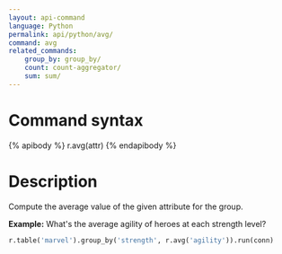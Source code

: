 ```yaml
---
layout: api-command
language: Python
permalink: api/python/avg/
command: avg
related_commands:
    group_by: group_by/
    count: count-aggregator/
    sum: sum/
---
```


# Command syntax #

{% apibody %}
r.avg(attr)
{% endapibody %}

# Description #

Compute the average value of the given attribute for the group.

__Example:__ What's the average agility of heroes at each strength level?

```py
r.table('marvel').group_by('strength', r.avg('agility')).run(conn)
```
